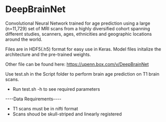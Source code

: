 # DeepBrainNet
Convolutional Neural Network trained for age prediction using a large (n=11,729) set of MRI scans from a highly diversified cohort spanning different studies, scanners, ages, ethnicities and geographic locations around the world.

Files are in HDF5(.h5) format for easy use in Keras. Model files initalize the architecture and the pre-trained weights.

Other file can be found here: https://upenn.box.com/v/DeepBrainNet




Use test.sh in the Script folder to perform brain age prediction on T1 brain scans.

- Run test.sh -h to see required parameters

----Data Requirements----

- T1 scans must be in nifti format
- Scans shoud be skull-striped and linearly registered
